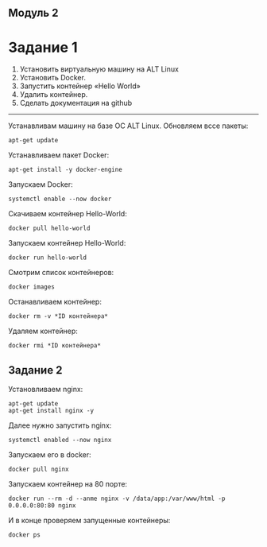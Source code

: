
## Модуль 2
# Задание 1
1.	Установить виртуальную машину на ALT Linux
2.	Установить Docker.
3.	Запустить контейнер «Hello World»
4.	Удалить контейнер.
5.	Сделать документация на github
-------

Устанавливам машину на базе ОС ALT Linux.
Обновляем вссе пакеты:
```
apt-get update
```
Устанавливаем пакет Docker:
```
apt-get install -y docker-engine
```


Запускаем Docker:
```
systemctl enable --now docker
```

Скачиваем контейнер Hello-World:

```
docker pull hello-world
```


Запускаем контейнер Hello-World:
```
docker run hello-world
```

Смотрим список контейнеров:
```
docker images
```
Останавливаем контейнер:
```
docker rm -v *ID контейнера*
```

Удаляем контейнер:
```
docker rmi *ID контейнера*
```
## Задание 2

Установливаем nginx:
```
apt-get update
apt-get install nginx -y
```
Далее нужно запустить nginx:
```
systemctl enabled --now nginx
```
Запускаем его в docker:
```
docker pull nginx
```
Запускаем контейнер на 80 порте:
```
docker run --rm -d --anme nginx -v /data/app:/var/www/html -p 0.0.0.0:80:80 nginx
```
 И в конце проверяем запущенные контейнеры:
 ```
docker ps
```
